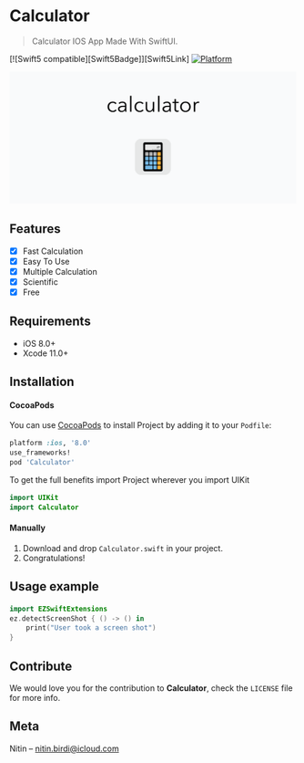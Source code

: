 # Calculator
> Calculator IOS App Made With SwiftUI.

[![Swift5 compatible][Swift5Badge]][Swift5Link]
[![Platform](https://img.shields.io/cocoapods/p/LFAlertController.svg?style=flat)](http://cocoapods.org/pods/LFAlertController)

<div> 
<img src="logo/Calculator.png"></img>
</div>

## Features

- [x] Fast Calculation
- [x] Easy To Use
- [x] Multiple Calculation
- [x] Scientific
- [x] Free

## Requirements

- iOS 8.0+
- Xcode 11.0+

## Installation

#### CocoaPods
You can use [CocoaPods](http://cocoapods.org/) to install Project by adding it to your `Podfile`:

```ruby
platform :ios, '8.0'
use_frameworks!
pod 'Calculator'
```

To get the full benefits import Project wherever you import UIKit

``` swift
import UIKit
import Calculator
```
#### Manually
1. Download and drop ```Calculator.swift``` in your project.  
2. Congratulations!  

## Usage example

```swift
import EZSwiftExtensions
ez.detectScreenShot { () -> () in
    print("User took a screen shot")
}
```

## Contribute

We would love you for the contribution to **Calculator**, check the ``LICENSE`` file for more info.

## Meta

Nitin – nitin.birdi@icloud.com
